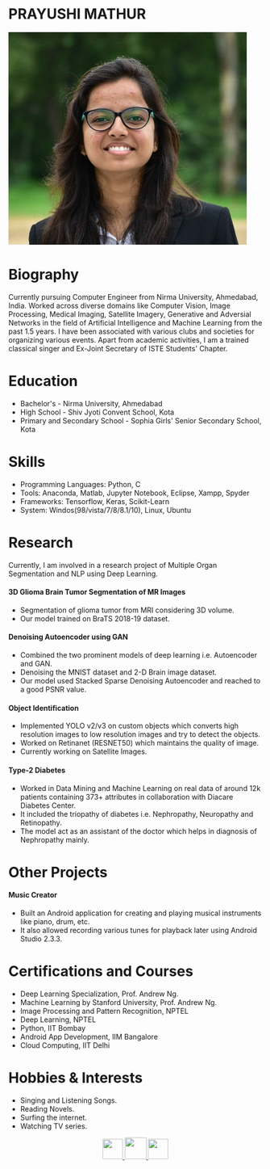 # PRAYUSHI MATHUR
<img src="img/pic.jpg" alt="pic" class="inline"/><br>

# Biography
Currently pursuing Computer Engineer from Nirma University, Ahmedabad, India. Worked across diverse domains like Computer Vision, Image Processing, Medical Imaging, Satellite Imagery, Generative and Adversial Networks in the field of Artificial Intelligence and Machine Learning from the past 1.5 years. I have been associated with various clubs and societies for organizing various events. Apart from academic activities, I am a trained classical singer and Ex-Joint Secretary of ISTE Students' Chapter.

# Education
- Bachelor's - Nirma University, Ahmedabad 
- High School - Shiv Jyoti Convent School, Kota
- Primary and Secondary School - Sophia Girls' Senior Secondary School, Kota

# Skills
- Programming Languages: Python, C
- Tools: Anaconda, Matlab, Jupyter Notebook, Eclipse, Xampp, Spyder
- Frameworks: Tensorflow, Keras, Scikit-Learn 
- System: Windos(98/vista/7/8/8.1/10), Linux, Ubuntu

# Research
Currently, I am involved in a research project of Multiple Organ Segmentation and NLP using Deep Learning.

#### 3D Glioma Brain Tumor Segmentation of MR Images 
- Segmentation of glioma tumor from MRI considering 3D volume.
- Our model trained on BraTS 2018-19 dataset.

#### Denoising Autoencoder using GAN
- Combined the two prominent models of deep learning i.e. Autoencoder and GAN.
- Denoising the MNIST dataset and 2-D Brain image dataset.
- Our model used Stacked Sparse Denoising Autoencoder and reached to a good PSNR value.

#### Object Identification
- Implemented YOLO v2/v3 on custom objects which converts high resolution images to low resolution images and try to detect the objects.
- Worked on Retinanet (RESNET50) which maintains the quality of image. 
- Currently working on Satellite Images.

#### Type-2 Diabetes
- Worked in Data Mining and Machine Learning on real data of around 12k patients containing 373+ attributes in collaboration with Diacare Diabetes Center.
- It included the triopathy of diabetes i.e. Nephropathy, Neuropathy and Retinopathy. 
- The model act as an assistant of the doctor which helps in diagnosis of Nephropathy mainly.

# Other Projects

#### Music Creator
- Built an Android application for creating and playing musical instruments like piano, drum, etc.
- It also allowed recording various tunes for playback later using Android Studio 2.3.3.

# Certifications and Courses
- Deep Learning Specialization, Prof. Andrew Ng.
- Machine Learning by Stanford University, Prof. Andrew Ng.
- Image Processing and Pattern Recognition, NPTEL
- Deep Learning, NPTEL
- Python, IIT Bombay
- Android App Development, IIM Bangalore
- Cloud Computing, IIT Delhi

# Hobbies & Interests
- Singing and Listening Songs.
- Reading Novels.
- Surfing the internet.
- Watching TV series.

<p align="center">
  <a href="https://twitter.com/PrayushiM">
    <img src="https://image.freepik.com/free-icon/twitter-logo_318-40209.jpg" width="40px" height="40px">
  </a>
  <a href="https://www.linkedin.com/in/prayushi-mathur-59a470189/">
    <img src="https://cdn3.iconfinder.com/data/icons/free-social-icons/67/linkedin_circle_black-512.png" width="43px" height="43px">
  </a>
  <a href="https://github.com/Prayushi9">
    <img src="https://ultimatepail.com/wp-content/uploads/2015/06/GitHub-Logo.png" width="40px" height="40px">
  </a>
</p>
